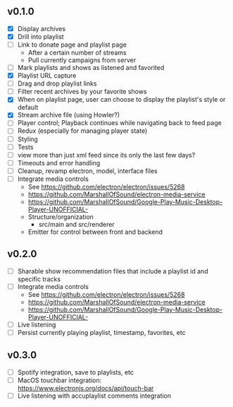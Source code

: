## v0.1.0
- [X] Display archives
- [X] Drill into playlist
- [ ] Link to donate page and playlist page
  - After a certain number of streams
  - Pull currently campaigns from server
- [ ] Mark playlists and shows as listened and favorited
- [x] Playlist URL capture
- [ ] Drag and drop playlist links
- [ ] Filter recent archives by your favorite shows
- [x] When on playlist page, user can choose to display the playlist's style or default
- [x] Stream archive file (using Howler?)
- [ ] Player control; Playback continues while navigating back to feed page
- [ ] Redux (especially for managing player state)
- [ ] Styling
- [ ] Tests
- [ ] view more than just xml feed since its only the last few days?
- [ ] Timeouts and error handling
- [ ] Cleanup, revamp electron, model, interface files
- [ ] Integrate media controls
  - See https://github.com/electron/electron/issues/5268
  - https://github.com/MarshallOfSound/electron-media-service
  - https://github.com/MarshallOfSound/Google-Play-Music-Desktop-Player-UNOFFICIAL-
  - Structure/organization
    - src/main and src/renderer
  - Emitter for control between front and backend

## v0.2.0
- [ ] Sharable show recommendation files that include a playlist id and specific tracks
- [ ] Integrate media controls
  - See https://github.com/electron/electron/issues/5268
  - https://github.com/MarshallOfSound/electron-media-service
  - https://github.com/MarshallOfSound/Google-Play-Music-Desktop-Player-UNOFFICIAL-
- [ ] Live listening
- [ ] Persist currently playing playlist, timestamp, favorites, etc

## v0.3.0
- [ ] Spotify integration, save to playlists, etc
- [ ] MacOS touchbar integration: https://www.electronjs.org/docs/api/touch-bar
- [ ] Live listening with accuplaylist comments integration
